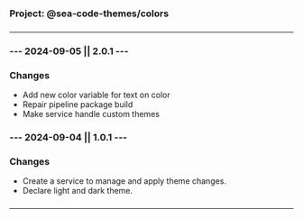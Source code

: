 ###

### **Project: @sea-code-themes/colors**

###

---

###

### **--- 2024-09-05 || 2.0.1 ---**

### **Changes**

- Add new color variable for text on color
- Repair pipeline package build
- Make service handle custom themes

###

### **--- 2024-09-04 || 1.0.1 ---**

### **Changes**

- Create a service to manage and apply theme changes.
- Declare light and dark theme.

###

---
